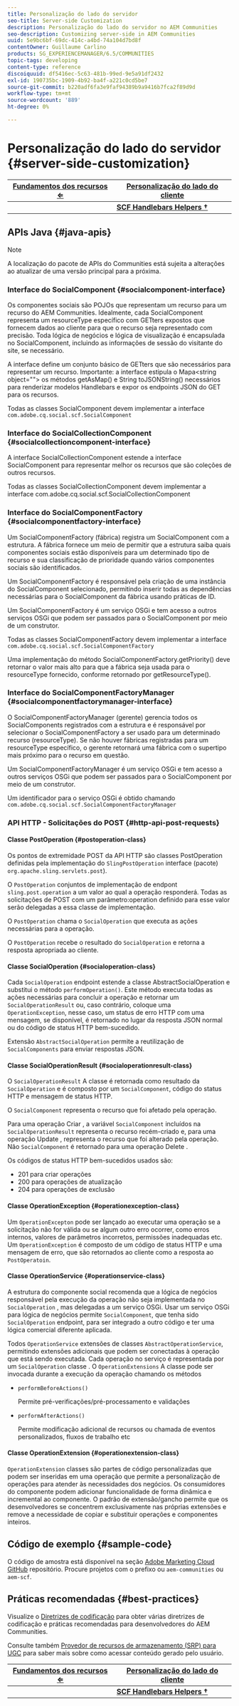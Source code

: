 ```yaml
---
title: Personalização do lado do servidor
seo-title: Server-side Customization
description: Personalização do lado do servidor no AEM Communities
seo-description: Customizing server-side in AEM Communities
uuid: 5e9bc6bf-69dc-414c-a4bd-74a104d7bd8f
contentOwner: Guillaume Carlino
products: SG_EXPERIENCEMANAGER/6.5/COMMUNITIES
topic-tags: developing
content-type: reference
discoiquuid: df5416ec-5c63-481b-99ed-9e5a91df2432
exl-id: 190735bc-1909-4b92-ba4f-a221c0cd5be7
source-git-commit: b220adf6fa3e9faf94389b9a9416b7fca2f89d9d
workflow-type: tm+mt
source-wordcount: '889'
ht-degree: 0%

---
```


# Personalização do lado do servidor {#server-side-customization}

| **[Fundamentos dos recursos ⇐](essentials.md)** | **[Personalização do lado do cliente](client-customize.md)** |
|---|---|
|  | **[SCF Handlebars Helpers †](handlebars-helpers.md)** |

## APIs Java {#java-apis}

>[!NOTE]
>
>A localização do pacote de APIs do Communities está sujeita a alterações ao atualizar de uma versão principal para a próxima.

### Interface do SocialComponent {#socialcomponent-interface}

Os componentes sociais são POJOs que representam um recurso para um recurso do AEM Communities. Idealmente, cada SocialComponent representa um resourceType específico com GETters expostos que fornecem dados ao cliente para que o recurso seja representado com precisão. Toda lógica de negócios e lógica de visualização é encapsulada no SocialComponent, incluindo as informações de sessão do visitante do site, se necessário.

A interface define um conjunto básico de GETters que são necessários para representar um recurso. Importante: a interface estipula o Mapa&lt;string object=&quot;&quot;> os métodos getAsMap() e String toJSONString() necessários para renderizar modelos Handlebars e expor os endpoints JSON do GET para os recursos.

Todas as classes SocialComponent devem implementar a interface `com.adobe.cq.social.scf.SocialComponent`

### Interface do SocialCollectionComponent {#socialcollectioncomponent-interface}

A interface SocialCollectionComponent estende a interface SocialComponent para representar melhor os recursos que são coleções de outros recursos.

Todas as classes SocialCollectionComponent devem implementar a interface com.adobe.cq.social.scf.SocialCollectionComponent

### Interface do SocialComponentFactory {#socialcomponentfactory-interface}

Um SocialComponentFactory (fábrica) registra um SocialComponent com a estrutura. A fábrica fornece um meio de permitir que a estrutura saiba quais componentes sociais estão disponíveis para um determinado tipo de recurso e sua classificação de prioridade quando vários componentes sociais são identificados.

Um SocialComponentFactory é responsável pela criação de uma instância do SocialComponent selecionado, permitindo inserir todas as dependências necessárias para o SocialComponent da fábrica usando práticas de ID.

Um SocialComponentFactory é um serviço OSGi e tem acesso a outros serviços OSGi que podem ser passados para o SocialComponent por meio de um construtor.

Todas as classes SocialComponentFactory devem implementar a interface `com.adobe.cq.social.scf.SocialComponentFactory`

Uma implementação do método SocialComponentFactory.getPriority() deve retornar o valor mais alto para que a fábrica seja usada para o resourceType fornecido, conforme retornado por getResourceType().

### Interface do SocialComponentFactoryManager {#socialcomponentfactorymanager-interface}

O SocialComponentFactoryManager (gerente) gerencia todos os SocialComponents registrados com a estrutura e é responsável por selecionar o SocialComponentFactory a ser usado para um determinado recurso (resourceType). Se não houver fábricas registradas para um resourceType específico, o gerente retornará uma fábrica com o supertipo mais próximo para o recurso em questão.

Um SocialComponentFactoryManager é um serviço OSGi e tem acesso a outros serviços OSGi que podem ser passados para o SocialComponent por meio de um construtor.

Um identificador para o serviço OSGi é obtido chamando `com.adobe.cq.social.scf.SocialComponentFactoryManager`

### API HTTP - Solicitações do POST {#http-api-post-requests}

#### Classe PostOperation {#postoperation-class}

Os pontos de extremidade POST da API HTTP são classes PostOperation definidas pela implementação do `SlingPostOperation` interface (pacote) `org.apache.sling.servlets.post`).

O `PostOperation` conjuntos de implementação de endpont `sling.post.operation` a um valor ao qual a operação responderá. Todas as solicitações de POST com um parâmetro:operation definido para esse valor serão delegadas a essa classe de implementação.

O `PostOperation` chama o `SocialOperation` que executa as ações necessárias para a operação.

O `PostOperation` recebe o resultado do `SocialOperation` e retorna a resposta apropriada ao cliente.

#### Classe SocialOperation {#socialoperation-class}

Cada `SocialOperation` endpoint estende a classe AbstractSocialOperation e substitui o método `performOperation()`. Este método executa todas as ações necessárias para concluir a operação e retornar um `SocialOperationResult` ou, caso contrário, coloque uma `OperationException`, nesse caso, um status de erro HTTP com uma mensagem, se disponível, é retornado no lugar da resposta JSON normal ou do código de status HTTP bem-sucedido.

Extensão `AbstractSocialOperation` permite a reutilização de `SocialComponents` para enviar respostas JSON.

#### Classe SocialOperationResult {#socialoperationresult-class}

O `SocialOperationResult` A classe é retornada como resultado da `SocialOperation` e é composto por um `SocialComponent`, código do status HTTP e mensagem de status HTTP.

O `SocialComponent` representa o recurso que foi afetado pela operação.

Para uma operação Criar , a variável `SocialComponent` incluídos na `SocialOperationResult` representa o recurso recém-criado e, para uma operação Update , representa o recurso que foi alterado pela operação. Não `SocialComponent` é retornado para uma operação Delete .

Os códigos de status HTTP bem-sucedidos usados são:

* 201 para criar operações
* 200 para operações de atualização
* 204 para operações de exclusão

#### Classe OperationException {#operationexception-class}

Um `OperationExcepton` pode ser lançado ao executar uma operação se a solicitação não for válida ou se algum outro erro ocorrer, como erros internos, valores de parâmetros incorretos, permissões inadequadas etc. Um `OperationException` é composto de um código de status HTTP e uma mensagem de erro, que são retornados ao cliente como a resposta ao `PostOperatoin`.

#### Classe OperationService {#operationservice-class}

A estrutura do componente social recomenda que a lógica de negócios responsável pela execução da operação não seja implementada no `SocialOperation` , mas delegadas a um serviço OSGi. Usar um serviço OSGi para lógica de negócios permite `SocialComponent`, que tenha sido `SocialOperation` endpoint, para ser integrado a outro código e ter uma lógica comercial diferente aplicada.

Todos `OperationService` extensões de classes `AbstractOperationService`, permitindo extensões adicionais que podem ser conectadas à operação que está sendo executada. Cada operação no serviço é representada por um `SocialOperation` classe . O `OperationExtensions` A classe pode ser invocada durante a execução da operação chamando os métodos

* `performBeforeActions()`

   Permite pré-verificações/pré-processamento e validações
* `performAfterActions()`

   Permite modificação adicional de recursos ou chamada de eventos personalizados, fluxos de trabalho etc

#### Classe OperationExtension {#operationextension-class}

`OperationExtension` classes são partes de código personalizadas que podem ser inseridas em uma operação que permite a personalização de operações para atender às necessidades dos negócios. Os consumidores do componente podem adicionar funcionalidade de forma dinâmica e incremental ao componente. O padrão de extensão/gancho permite que os desenvolvedores se concentrem exclusivamente nas próprias extensões e remove a necessidade de copiar e substituir operações e componentes inteiros.

## Código de exemplo {#sample-code}

O código de amostra está disponível na seção [Adobe Marketing Cloud GitHub](https://github.com/Adobe-Marketing-Cloud) repositório. Procure projetos com o prefixo ou `aem-communities` ou `aem-scf`.

## Práticas recomendadas     {#best-practices}

Visualize o [Diretrizes de codificação](code-guide.md) para obter várias diretrizes de codificação e práticas recomendadas para desenvolvedores do AEM Communities.

Consulte também [Provedor de recursos de armazenamento (SRP) para UGC](srp.md) para saber mais sobre como acessar conteúdo gerado pelo usuário.

| **[Fundamentos dos recursos ⇐](essentials.md)** | **[Personalização do lado do cliente](client-customize.md)** |
|---|---|
|  | **[SCF Handlebars Helpers †](handlebars-helpers.md)** |

